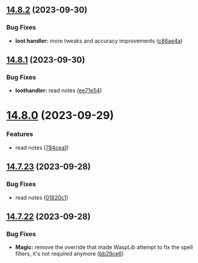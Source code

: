 ## [14.8.2](https://github.com/Torwent/WaspLib/compare/v14.8.1...v14.8.2) (2023-09-30)


### Bug Fixes

* **loot handler:** more tweaks and accuracy improvements ([c86ae4a](https://github.com/Torwent/WaspLib/commit/c86ae4a6cde095b45cb78ad8377d280945cac5aa))



## [14.8.1](https://github.com/Torwent/WaspLib/compare/v14.8.0...v14.8.1) (2023-09-30)


### Bug Fixes

* **loothandler:** read notes ([ee71e54](https://github.com/Torwent/WaspLib/commit/ee71e546d8f9682050cce5113405e05879ffcc30))



# [14.8.0](https://github.com/Torwent/WaspLib/compare/v14.7.23...v14.8.0) (2023-09-29)


### Features

* read notes ([784cea1](https://github.com/Torwent/WaspLib/commit/784cea15fec4523fe0a7fcde10d35faa7ccb92b2))



## [14.7.23](https://github.com/Torwent/WaspLib/compare/v14.7.22...v14.7.23) (2023-09-28)


### Bug Fixes

* read notes ([01820c1](https://github.com/Torwent/WaspLib/commit/01820c1c6259c579a0081d491112efced5c28353))



## [14.7.22](https://github.com/Torwent/WaspLib/compare/v14.7.21...v14.7.22) (2023-09-28)


### Bug Fixes

* **Magic:** remove the override that made WaspLib attempt to fix the spell filters, it's not required anymore ([bb29ce6](https://github.com/Torwent/WaspLib/commit/bb29ce69602065c59db0558122aaaffbd0794a3f))



